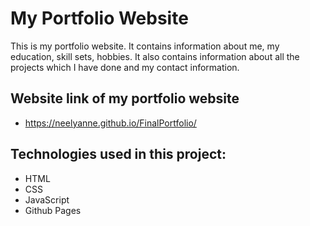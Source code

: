 # **My Portfolio Website**

This is my portfolio website. It contains information about me, my education, skill sets, hobbies. It also contains information about all the projects which I have done and my contact information.

## Website link of my portfolio website

- https://neelyanne.github.io/FinalPortfolio/

## **Technologies used in this project:**

- HTML
- CSS
- JavaScript
- Github Pages
